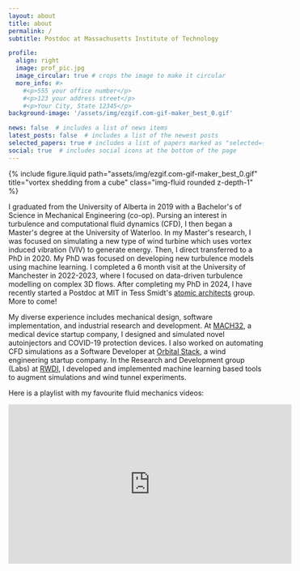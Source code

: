 ```yaml
---
layout: about
title: about
permalink: /
subtitle: Postdoc at Massachusetts Institute of Technology 

profile:
  align: right
  image: prof_pic.jpg
  image_circular: true # crops the image to make it circular
  more_info: #>
    #<p>555 your office number</p>
    #<p>123 your address street</p>
    #<p>Your City, State 12345</p>
background-image: '/assets/img/ezgif.com-gif-maker_best_0.gif'

news: false  # includes a list of news items
latest_posts: false  # includes a list of the newest posts
selected_papers: true # includes a list of papers marked as "selected={true}"
social: true  # includes social icons at the bottom of the page
---
```


<div class="row justify-content-sm-center">
  <div class="col-sm-8 mt-3 mt-md-0">
    {% include figure.liquid path="assets/img/ezgif.com-gif-maker_best_0.gif" title="vortex shedding from a cube" class="img-fluid rounded z-depth-1" %}
  </div>
</div>

I graduated from the University of Alberta in 2019 with a Bachelor's of Science in Mechanical Engineering (co-op). Pursing an interest in turbulence and computational fluid dynamics (CFD), I then began a Master's degree at the University of Waterloo. In my Master's research, I was focused on simulating a new type of wind turbine which uses vortex induced vibration (VIV) to generate energy. Then, I direct transferred to a PhD in 2020. My PhD was focused on developing new turbulence models using machine learning. I completed a 6 month visit at the University of Manchester in 2022-2023, where I focused on data-driven turbulence modelling on complex 3D flows. After completing my PhD in 2024, I have recently started a Postdoc at MIT in Tess Smidt's [atomic architects](https://atomicarchitects.com/) group. More to come!

My diverse experience includes mechanical design, software implementation, and industrial research and development. At [MACH32](https://www.mach32.net/), a medical device startup company, I designed and simulated novel autoinjectors and COVID-19 protection devices. I also worked on automating CFD simulations as a Software Developer at [Orbital Stack](https://orbitalstack.com/), a wind engineering startup company. In the Research and Development group (Labs) at [RWDI](https://rwdi.com/en_ca/), I developed and implemented machine learning based tools to augment simulations and wind tunnel experiments.

Here is a playlist with my favourite fluid mechanics videos:

<iframe width="560" height="315" src="https://www.youtube.com/embed/videoseries?si=bOF9VLedLKDqy2UO&amp;list=PLuV-XJJZrRRdv2KTVYH8mer53Q9pl31mK" title="YouTube video player" frameborder="0" allow="accelerometer; autoplay; clipboard-write; encrypted-media; gyroscope; picture-in-picture; web-share" referrerpolicy="strict-origin-when-cross-origin" allowfullscreen></iframe>